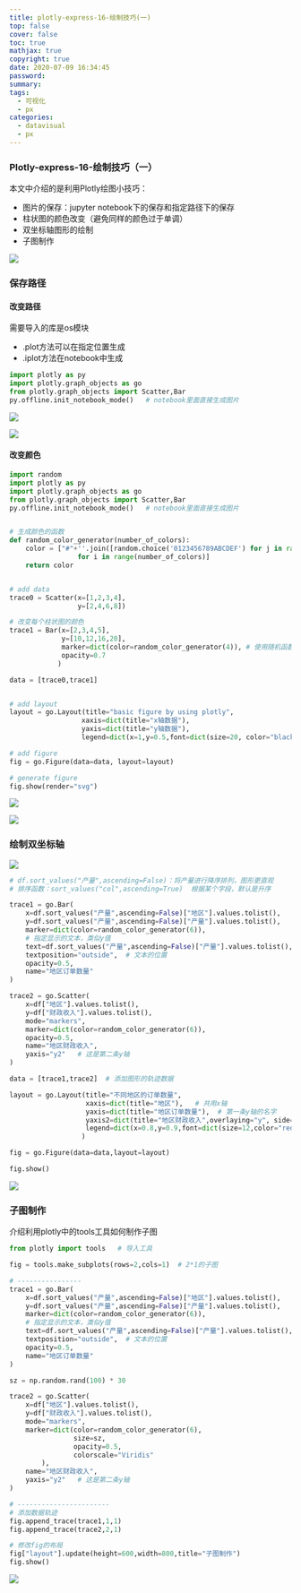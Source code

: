 ```yaml
---
title: plotly-express-16-绘制技巧(一)
top: false
cover: false
toc: true
mathjax: true
copyright: true
date: 2020-07-09 16:34:45
password:
summary:
tags:
  - 可视化
  - px
categories:
  - datavisual
  - px
---
```


### Plotly-express-16-绘制技巧（一）

本文中介绍的是利用Plotly绘图小技巧：

- 图片的保存：jupyter notebook下的保存和指定路径下的保存
- 柱状图的颜色改变（避免同样的颜色过于单调）
- 双坐标轴图形的绘制
- 子图制作

![](https://tva1.sinaimg.cn/large/007S8ZIlgy1ggjt5bu6cjj30u0140hdu.jpg)

<!--MORE-->

### 保存路径

#### 改变路径

需要导入的库是os模块

- .plot方法可以在指定位置生成
- .iplot方法在notebook中生成

```python
import plotly as py
import plotly.graph_objects as go
from plotly.graph_objects import Scatter,Bar
py.offline.init_notebook_mode()   # notebook里面直接生成图片
```

![](https://tva1.sinaimg.cn/large/007S8ZIlgy1ggksu043kgj315c0n6wii.jpg)

![](https://tva1.sinaimg.cn/large/007S8ZIlgy1ggksubdt7wj31ce0nidgz.jpg)

#### 改变颜色

```python
import random
import plotly as py
import plotly.graph_objects as go
from plotly.graph_objects import Scatter,Bar
py.offline.init_notebook_mode()   # notebook里面直接生成图片


# 生成颜色的函数
def random_color_generator(number_of_colors):
    color = ["#"+''.join([random.choice('0123456789ABCDEF') for j in range(6)])
                 for i in range(number_of_colors)]
    return color


# add data
trace0 = Scatter(x=[1,2,3,4],
                 y=[2,4,6,8])

# 改变每个柱状图的颜色
trace1 = Bar(x=[2,3,4,5],
             y=[10,12,16,20],
             marker=dict(color=random_color_generator(4)), # 使用随机函数生成4个颜色 ，改变柱状图的颜色
             opacity=0.7
            )

data = [trace0,trace1]


# add layout
layout = go.Layout(title="basic figure by using plotly",
                  xaxis=dict(title="x轴数据"),
                  yaxis=dict(title="y轴数据"),
                  legend=dict(x=1,y=0.5,font=dict(size=20, color="black")))

# add figure
fig = go.Figure(data=data, layout=layout)

# generate figure
fig.show(render="svg")
```

![](https://tva1.sinaimg.cn/large/007S8ZIlgy1ggksvl15faj317k08475s.jpg)

![](https://tva1.sinaimg.cn/large/007S8ZIlgy1ggksw6cseoj31di0pqwgb.jpg)

### 绘制双坐标轴

![](https://tva1.sinaimg.cn/large/007S8ZIlgy1ggksyffuk0j312g0tgae4.jpg)

```python
# df.sort_values("产量",ascending=False)：将产量进行降序排列，图形更直观
# 排序函数：sort_values("col",ascending=True)  根据某个字段，默认是升序

trace1 = go.Bar(
    x=df.sort_values("产量",ascending=False)["地区"].values.tolist(),
    y=df.sort_values("产量",ascending=False)["产量"].values.tolist(),
    marker=dict(color=random_color_generator(6)),
    # 指定显示的文本，类似y值
    text=df.sort_values("产量",ascending=False)["产量"].values.tolist(),
    textposition="outside",  # 文本的位置
    opacity=0.5,
    name="地区订单数量"
)

trace2 = go.Scatter(
    x=df["地区"].values.tolist(),
    y=df["财政收入"].values.tolist(),
    mode="markers",
    marker=dict(color=random_color_generator(6)),
    opacity=0.5,
    name="地区财政收入",
    yaxis="y2"   # 这是第二条y轴
)

data = [trace1,trace2]  # 添加图形的轨迹数据

layout = go.Layout(title="不同地区的订单数量",
                   xaxis=dict(title="地区"),   # 共用x轴
                   yaxis=dict(title="地区订单数量"),  # 第一条y轴的名字
                   yaxis2=dict(title="地区财政收入",overlaying="y", side="right"),   # 第二条y轴的名字，堆叠位置（与y相同），位置在右边
                   legend=dict(x=0.8,y=0.9,font=dict(size=12,color="red"))  # 图例的位置（图形看做一个单位长度），大小和字体颜色
                  )

fig = go.Figure(data=data,layout=layout)

fig.show()
```

![](https://tva1.sinaimg.cn/large/007S8ZIlgy1ggksz5t9xej31fg0p6wh1.jpg)

### 子图制作

介绍利用plotly中的tools工具如何制作子图

```python
from plotly import tools   # 导入工具

fig = tools.make_subplots(rows=2,cols=1)  # 2*1的子图

# ----------------
trace1 = go.Bar(
    x=df.sort_values("产量",ascending=False)["地区"].values.tolist(),
    y=df.sort_values("产量",ascending=False)["产量"].values.tolist(),
    marker=dict(color=random_color_generator(6)),
    # 指定显示的文本，类似y值
    text=df.sort_values("产量",ascending=False)["产量"].values.tolist(),
    textposition="outside",  # 文本的位置
    opacity=0.5,
    name="地区订单数量"
)

sz = np.random.rand(100) * 30

trace2 = go.Scatter(
    x=df["地区"].values.tolist(),
    y=df["财政收入"].values.tolist(),
    mode="markers",
    marker=dict(color=random_color_generator(6),
		        size=sz,
				opacity=0.5,
				colorscale="Viridis"
		),
    name="地区财政收入",
    yaxis="y2"   # 这是第二条y轴
)

# -----------------------
# 添加数据轨迹
fig.append_trace(trace1,1,1)
fig.append_trace(trace2,2,1)

# 修改fig的布局
fig["layout"].update(height=600,width=800,title="子图制作")
fig.show()
```
![](https://tva1.sinaimg.cn/large/007S8ZIlgy1ggktkullw4j316y0rq40q.jpg)
